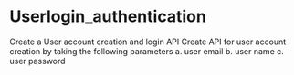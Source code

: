 # Userlogin_authentication
Create a User account creation and login API  Create API for user account creation by taking the following parameters  a. user email  b. user name  c. user password
